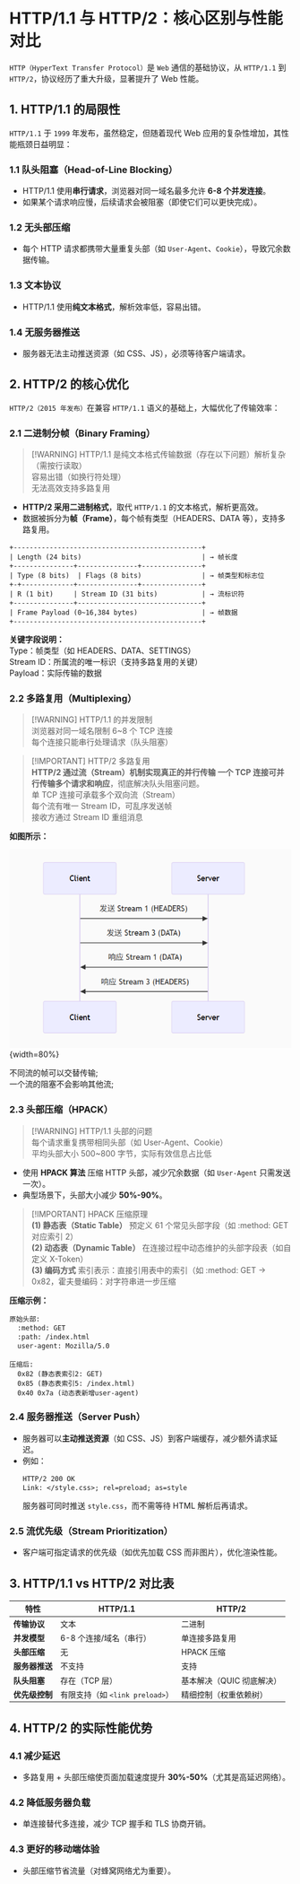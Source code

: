 # **HTTP/1.1 与 HTTP/2：核心区别与性能对比**

`HTTP（HyperText Transfer Protocol）`是 `Web` 通信的基础协议，从 `HTTP/1.1` 到 `HTTP/2`，协议经历了重大升级，显著提升了 Web 性能。

## **1. HTTP/1.1 的局限性**

`HTTP/1.1` 于 `1999` 年发布，虽然稳定，但随着现代 Web 应用的复杂性增加，其性能瓶颈日益明显：

### **1.1 队头阻塞（Head-of-Line Blocking）**

- HTTP/1.1 使用**串行请求**，浏览器对同一域名最多允许 **6-8 个并发连接**。
- 如果某个请求响应慢，后续请求会被阻塞（即使它们可以更快完成）。

### **1.2 无头部压缩**

- 每个 HTTP 请求都携带大量重复头部（如 `User-Agent`、`Cookie`），导致冗余数据传输。

### **1.3 文本协议**

- HTTP/1.1 使用**纯文本格式**，解析效率低，容易出错。

### **1.4 无服务器推送**

- 服务器无法主动推送资源（如 CSS、JS），必须等待客户端请求。

## **2. HTTP/2 的核心优化**

`HTTP/2（2015 年发布）`在兼容 `HTTP/1.1` 语义的基础上，大幅优化了传输效率：

### **2.1 二进制分帧（Binary Framing）**

> [!WARNING] HTTP/1.1 是纯文本格式传输数据（存在以下问题）解析复杂（需按行读取）  
> 容易出错（如换行符处理）  
> 无法高效支持多路复用

- **HTTP/2 采用二进制格式**，取代 `HTTP/1.1` 的文本格式，解析更高效。
- 数据被拆分为**帧（Frame）**，每个帧有类型（HEADERS、DATA 等），支持多路复用。

```plaintext
+-----------------------------------------------+
| Length (24 bits)                              | → 帧长度
+---------------+---------------+---------------+
| Type (8 bits)  | Flags (8 bits)               | → 帧类型和标志位
+-+-------------+---------------+---------------+
| R (1 bit)     | Stream ID (31 bits)           | → 流标识符
+---------------+-------------------------------+
| Frame Payload (0~16,384 bytes)                | → 帧数据
+-----------------------------------------------+
```

**关键字段说明：**  
Type：帧类型（如 HEADERS、DATA、SETTINGS）  
Stream ID：所属流的唯一标识（支持多路复用的关键）  
Payload：实际传输的数据

### **2.2 多路复用（Multiplexing）**

> [!WARNING] HTTP/1.1 的并发限制  
> 浏览器对同一域名限制 6~8 个 TCP 连接  
> 每个连接只能串行处理请求（队头阻塞）

> [!IMPORTANT] HTTP/2 多路复用  
> **HTTP/2 通过流（Stream）机制实现真正的并行传输 一个 TCP 连接可并行传输多个请求和响应**，彻底解决队头阻塞问题。  
> 单 TCP 连接可承载多个双向流（Stream）  
> 每个流有唯一 Stream ID，可乱序发送帧  
> 接收方通过 Stream ID 重组消息

**如图所示：**

![](../images/http1.1.png){width=80%}

不同流的帧可以交替传输;  
一个流的阻塞不会影响其他流;

### **2.3 头部压缩（HPACK）**

> [!WARNING] HTTP/1.1 头部的问题  
> 每个请求重复携带相同头部（如 User-Agent、Cookie）  
> 平均头部大小 500~800 字节，实际有效信息占比低

- 使用 **HPACK 算法** 压缩 HTTP 头部，减少冗余数据（如 `User-Agent` 只需发送一次）。
- 典型场景下，头部大小减少 **50%-90%**。

> [!IMPORTANT] HPACK 压缩原理  
> **(1) 静态表（Static Table）** 预定义 61 个常见头部字段（如 :method: GET 对应索引 2）  
> **(2) 动态表（Dynamic Table）** 在连接过程中动态维护的头部字段表（如自定义 X-Token）  
> **(3) 编码方式** 索引表示：直接引用表中的索引（如 :method: GET → 0x82，霍夫曼编码：对字符串进一步压缩

**压缩示例：**

```plaintext
原始头部:
  :method: GET
  :path: /index.html
  user-agent: Mozilla/5.0

压缩后:
  0x82 (静态表索引2: GET)
  0x85 (静态表索引5: /index.html)
  0x40 0x7a (动态表新增user-agent)
```

### **2.4 服务器推送（Server Push）**

- 服务器可以**主动推送资源**（如 CSS、JS）到客户端缓存，减少额外请求延迟。
- 例如：
  ```http
  HTTP/2 200 OK
  Link: </style.css>; rel=preload; as=style
  ```
  服务器可同时推送 `style.css`，而不需等待 HTML 解析后再请求。

### **2.5 流优先级（Stream Prioritization）**

- 客户端可指定请求的优先级（如优先加载 CSS 而非图片），优化渲染性能。

## **3. HTTP/1.1 vs HTTP/2 对比表**

| 特性           | HTTP/1.1                        | HTTP/2                    |
| -------------- | ------------------------------- | ------------------------- |
| **传输协议**   | 文本                            | 二进制                    |
| **并发模型**   | 6-8 个连接/域名（串行）         | 单连接多路复用            |
| **头部压缩**   | 无                              | HPACK 压缩                |
| **服务器推送** | 不支持                          | 支持                      |
| **队头阻塞**   | 存在（TCP 层）                  | 基本解决（QUIC 彻底解决） |
| **优先级控制** | 有限支持（如 `<link preload>`） | 精细控制（权重依赖树）    |

## **4. HTTP/2 的实际性能优势**

### **4.1 减少延迟**

- 多路复用 + 头部压缩使页面加载速度提升 **30%-50%**（尤其是高延迟网络）。

### **4.2 降低服务器负载**

- 单连接替代多连接，减少 TCP 握手和 TLS 协商开销。

### **4.3 更好的移动端体验**

- 头部压缩节省流量（对蜂窝网络尤为重要）。
